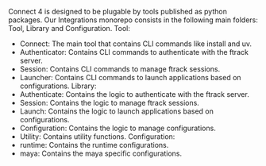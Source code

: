Connect 4 is designed to be plugable by tools published as python packages.
Our Integrations monorepo consists in the following main folders: Tool, Library and Configuration.
Tool:
- Connect: The main tool that contains CLI commands like install and uv.
- Authenticator: Contains CLI commands to authenticate with the ftrack server.
- Session: Contains CLI commands to manage ftrack sessions.
- Launcher: Contains CLI commands to launch applications based on configurations.
Library:
- Authenticate: Contains the logic to authenticate with the ftrack server.
- Session: Contains the logic to manage ftrack sessions.
- Launch: Contains the logic to launch applications based on configurations.
- Configuration: Contains the logic to manage configurations.
- Utility: Contains utility functions.
Configuration:
- runtime: Contains the runtime configurations.
- maya: Contains the maya specific configurations.